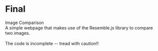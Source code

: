 # Final
Image Comparison
<br/>A simple webpage that makes use of the Resemble.js library to compare two images. <br/>
<br/>The code is incomplete -- tread with caution!!

